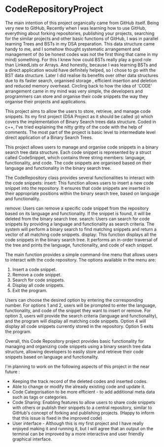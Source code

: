 # CodeRepositoryProject



The main intention of this project organically came from GitHub itself. Being very new to GitHub, Recently when I was learning how to use GitHub, everything about forking repositories, publishing your projects, searching for the similar projects and other basic functions of GitHub, I was in parallel learning Trees and BSTs in my DSA preparation. This data structure came handy to me, and I somehow thought systematic arrangement and management of (to be honest codes was not the first thing that came in my mind) something. For this I knew how could BSTs really play a good role than LinkedLists or Arrays. And honestly, because I was learning BSTs and a direct application would have definitely helped, so I chose to go with the BST data structure. Later I did realise its benefits over other data structures due to its faster search, organised storage , efficient insertion and deletion and reduced memory overhead. Circling back to how the idea of 'CODE' arrangement came in my mind was very simple, the developers and programmers can store and organise their code snippets the way they organise their projects and applications. 

This project aims to allow the users to store, retrieve, and manage code snippets. Its my first project (DSA Project as it should be called :p) which covers the implementation of Binary Search trees data structure. Coded in c++, I've tried explaining the nitty gritty of the code with the help of comments. The most part of the project is basic level to intermediate level direct application of a Binary Search Trees. 

This project  allows users to manage and organise code snippets in a binary search tree data structure. Each code snippet is represented by a struct called CodeSnippet, which contains three string members: language, functionality, and code. The code snippets are organised based on their language and functionality in the binary search tree.

The CodeRepository class provides several functionalities to interact with the code snippets:
insert: This function allows users to insert a new code snippet into the repository. It ensures that code snippets are inserted in their appropriate positions within the binary search tree, based on language and functionality.

remove: Users can remove a specific code snippet from the repository based on its language and functionality. If the snippet is found, it will be deleted from the binary search tree.
search: Users can search for code snippets by providing a language and functionality as search criteria. The system will perform a binary search to find matching snippets and return a vector of all matching code snippets.
display: This function displays all the code snippets in the binary search tree. It performs an in-order traversal of the tree and prints the language, functionality, and code of each snippet.

The main function provides a simple command-line menu that allows users to interact with the code repository. The options available in the menu are:

1. Insert a code snippet.
2. Remove a code snippet.
3. Search for code snippets.
4. Display all code snippets.
5. Exit the program.

Users can choose the desired option by entering the corresponding number. For options 1 and 2, users will be prompted to enter the language, functionality, and code of the snippet they want to insert or remove. For option 3, users will provide the search criteria (language and functionality), and the program will display all matching code snippets. Option 4 will display all code snippets currently stored in the repository. Option 5 exits the program.

Overall, this Code Repository project provides basic functionality for managing and organizing code snippets using a binary search tree data structure, allowing developers to easily store and retrieve their code snippets based on language and functionality. 

I'm planning to work on the following aspects of this project in the near future :

- Keeping the track record of the deleted codes and inserted codes.
- Able to change or modify the already existing code and update it.
- Code Categorisation to be more efficient - to add additional meta data such as tags or categories.
- Code Sharing: Enabling features to allow users to share code snippets with others or publish their snippets to a central repository, similar to GitHub's concept of forking and publishing projects.
  (Happy to inform that this issue is fixed in the improved code)
- User interface - Although this is my first project and I have really enjoyed making it and running it, but I will agree that an output on the terminal can be improved by a more interactive and user friendly graphical interface.



